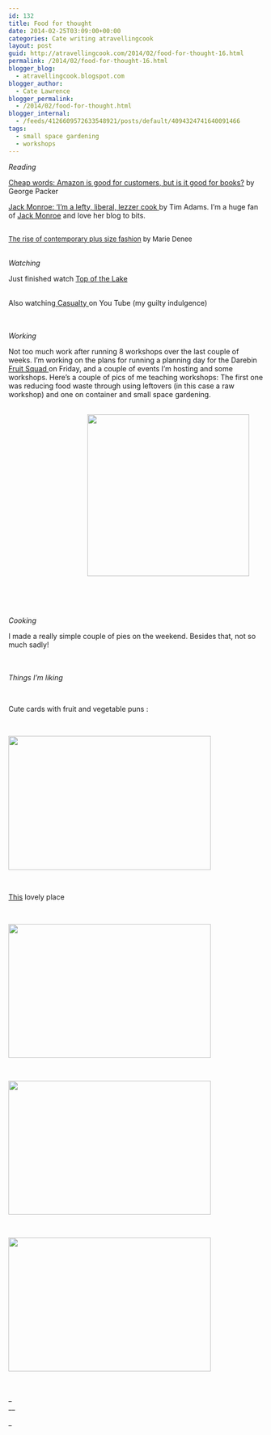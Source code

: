 ```yaml
---
id: 132
title: Food for thought
date: 2014-02-25T03:09:00+00:00
categories: Cate writing atravellingcook
layout: post
guid: http://atravellingcook.com/2014/02/food-for-thought-16.html
permalink: /2014/02/food-for-thought-16.html
blogger_blog:
  - atravellingcook.blogspot.com
blogger_author:
  - Cate Lawrence
blogger_permalink:
  - /2014/02/food-for-thought.html
blogger_internal:
  - /feeds/4126609572633548921/posts/default/4094324741640091466
tags:
  - small space gardening
  - workshops
---
```

_Reading_
  
<a href="http://www.newyorker.com/reporting/2014/02/17/140217fa_fact_packer">Cheap words: Amazon is good for customers, but is it good for books?</a> by George Packer



<a href="http://www.theguardian.com/lifeandstyle/2014/feb/16/jack-monroe-cook-girl-called-jack-interview">Jack Monroe: &#8216;I&#8217;m a lefty, liberal, lezzer cook </a>by Tim Adams. I&#8217;m a huge fan of <a style="background-color: transparent;" href="http://agirlcalledjack.com/">Jack Monroe</a> and love her blog to bits. <br /> 


  <span style="font-size: small;"><br /> <a href="http://thecurvyfashionista.com/2014/02/rise-contemporary-plus-size-fashion/">The rise of contemporary plus size fashion</a> by Marie Denee


<br /> _Watching_
  
Just finished watch <a href="http://www.imdb.com/title/tt2103085/">Top of the Lake</a>
  
<br /> Also watching<a href="http://en.wikipedia.org/wiki/Casualty_(TV_series)"> Casualty </a>on You Tube (my guilty indulgence)
  
<br /> <br /> _Working_
  
Not too much work after running 8 workshops over the last couple of weeks. I&#8217;m working on the plans for running a planning day for the Darebin <a href="http://transitiondarebin.org/2012/09/15/fruit-squad/">Fruit Squad </a>on Friday, and a couple of events I&#8217;m hosting and some workshops. Here&#8217;s a couple of pics of me teaching workshops: The first one was reducing food waste through using leftovers (in this case a raw workshop) and one on container and small space gardening.
  
<br />                                     <a style="margin-left: 1em; margin-right: 1em; text-align: center;" href="http://1.bp.blogspot.com/-0uomouoGR_s/UwMF3OZzfBI/AAAAAAAAIEA/ao75WmHSokM/s1600/1888615_10151862393701249_334237426_n.jpg"><img src="http://1.bp.blogspot.com/-0uomouoGR_s/UwMF3OZzfBI/AAAAAAAAIEA/ao75WmHSokM/s1600/1888615_10151862393701249_334237426_n.jpg" alt="" width="320" height="320" border="0" /></a>
  
<br /> 


  <a  href="http://2.bp.blogspot.com/-a0Xw4dg3Y7s/Uwv6YReWgYI/AAAAAAAAIG4/ADoM-3h1MbA/s1600/1656118_10151878431566249_895769345_n.jpg"><img src="http://2.bp.blogspot.com/-a0Xw4dg3Y7s/Uwv6YReWgYI/AAAAAAAAIG4/ADoM-3h1MbA/s1600/1656118_10151878431566249_895769345_n.jpg" alt="" border="0" /></a>


<br /> _Cooking_
  
I made a really simple couple of pies on the weekend. Besides that, not so much sadly!
  
<br /> <br /> _Things I&#8217;m liking_


   


Cute cards with fruit and vegetable puns :
  
<br /> 


  <a  href="http://3.bp.blogspot.com/-YmtmkyQy1HI/UwMF6dAgUQI/AAAAAAAAIEI/ZO0U3grNZO8/s1600/12598224014_609b2d1db7_z.jpg"><img src="http://3.bp.blogspot.com/-YmtmkyQy1HI/UwMF6dAgUQI/AAAAAAAAIEI/ZO0U3grNZO8/s1600/12598224014_609b2d1db7_z.jpg" alt="" width="400" height="265" border="0" /></a>


<i><br /> </i>
  
<a href="http://www.desiretoinspire.net/blog/2014/2/18/the-oyster-catcher.html">This</a> lovely place<i> </i>
  
<i><br /> </i>


  <a  href="http://1.bp.blogspot.com/-5B1crGcIsu4/Uwv7Je--5AI/AAAAAAAAIHE/IJMxNo41UYI/s1600/31573-webxlgoyster+catcher.jpg"><img src="http://1.bp.blogspot.com/-5B1crGcIsu4/Uwv7Je--5AI/AAAAAAAAIHE/IJMxNo41UYI/s1600/31573-webxlgoyster+catcher.jpg" alt="" width="400" height="265" border="0" /></a>


 


  <a  href="http://1.bp.blogspot.com/-Ob-krbNaUuM/Uwv7JV6QsBI/AAAAAAAAIHA/s3TUiNkFhZ0/s1600/31582-webxlgoyster+catcher.jpg"><img src="http://1.bp.blogspot.com/-Ob-krbNaUuM/Uwv7JV6QsBI/AAAAAAAAIHA/s3TUiNkFhZ0/s1600/31582-webxlgoyster+catcher.jpg" alt="" width="400" height="265" border="0" /></a>


 


  <a  href="http://3.bp.blogspot.com/-6CBXj0qt_jA/Uwv7JcI92wI/AAAAAAAAIHI/MklTNvVdR-k/s1600/31592-webxlgoyster+catcher.jpg"><img src="http://3.bp.blogspot.com/-6CBXj0qt_jA/Uwv7JcI92wI/AAAAAAAAIHI/MklTNvVdR-k/s1600/31592-webxlgoyster+catcher.jpg" alt="" width="400" height="265" border="0" /></a>



   


_<br /> __
  
_